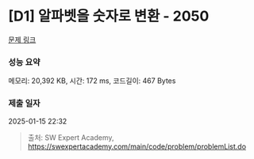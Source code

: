 # [D1] 알파벳을 숫자로 변환 - 2050 

[문제 링크](https://swexpertacademy.com/main/code/problem/problemDetail.do?contestProbId=AV5QLGxKAzQDFAUq) 

### 성능 요약

메모리: 20,392 KB, 시간: 172 ms, 코드길이: 467 Bytes

### 제출 일자

2025-01-15 22:32



> 출처: SW Expert Academy, https://swexpertacademy.com/main/code/problem/problemList.do